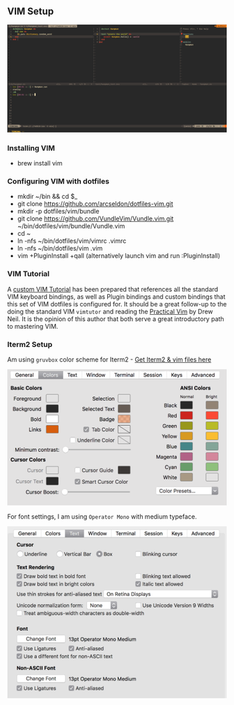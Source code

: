 ## VIM Setup

![run cmd](images/iterm2-screen1.gif) 

### Installing VIM

- brew install vim

### Configuring VIM with dotfiles

- mkdir ~/bin && cd $_
- git clone https://github.com/arcseldon/dotfiles-vim.git 
- mkdir -p dotfiles/vim/bundle
- git clone https://github.com/VundleVim/Vundle.vim.git ~/bin/dotfiles/vim/bundle/Vundle.vim
- cd ~
- ln -nfs ~/bin/dotfiles/vim/vimrc .vimrc
- ln -nfs ~/bin/dotfiles/vim .vim
- vim +PluginInstall +qall   (alternatively launch vim and run :PluginInstall)

###  VIM Tutorial

A [custom VIM
Tutorial](https://github.com/arcseldon/dotfiles-vim/blob/master/vim/vimtutor.md)
has been prepared that references all the standard VIM keyboard bindings, as
well as Plugin bindings and custom bindings that this set of VIM dotfiles is
configured for. It should be a great follow-up to the doing the standard VIM
`vimtutor` and reading the [Practical
Vim](https://pragprog.com/book/dnvim2/practical-vim-second-edition) by Drew
Neil.  It is the opinion of this author that both serve a great introductory
path to mastering VIM.

### Iterm2 Setup 

Am using `gruvbox` color scheme for Iterm2 - [Get Iterm2 & vim files here](https://github.com/morhetz/gruvbox)


![run cmd](images/iterm2-colors.gif) 


For font settings, I am using `Operator Mono` with medium typeface.

![run cmd](images/iterm2-text.gif) 
